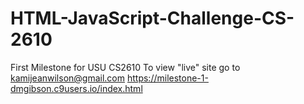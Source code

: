 # HTML-JavaScript-Challenge-CS-2610
First Milestone for USU CS2610
To view "live" site go to kamijeanwilson@gmail.com https://milestone-1-dmgibson.c9users.io/index.html
